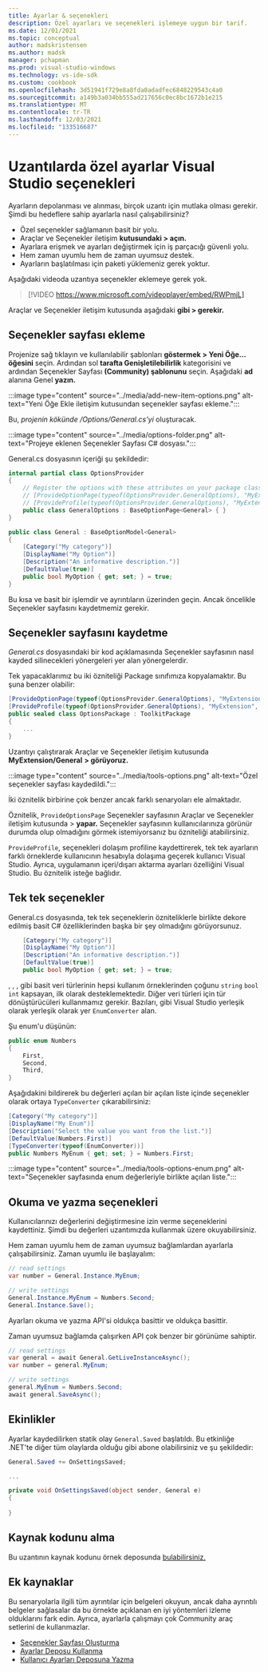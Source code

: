 ```yaml
---
title: Ayarlar & seçenekleri
description: Özel ayarları ve seçenekleri işlemeye uygun bir tarif.
ms.date: 12/01/2021
ms.topic: conceptual
author: madskristensen
ms.author: madsk
manager: pchapman
ms.prod: visual-studio-windows
ms.technology: vs-ide-sdk
ms.custom: cookbook
ms.openlocfilehash: 3d51941f729e8a8fda0adadfec6848229543c4a0
ms.sourcegitcommit: a149b3a034bb555ad217656c0ec8bc1672b1e215
ms.translationtype: MT
ms.contentlocale: tr-TR
ms.lasthandoff: 12/03/2021
ms.locfileid: "133516687"
---
```

# <a name="custom-settings-and-options-in-visual-studio-extensions"></a>Uzantılarda özel ayarlar Visual Studio seçenekleri

Ayarların depolanması ve alınması, birçok uzantı için mutlaka olması gerekir. Şimdi bu hedeflere sahip ayarlarla nasıl çalışabilirsiniz?

* Özel seçenekler sağlamanın basit bir yolu.
* Araçlar ve Seçenekler iletişim **kutusundaki > açın.**
* Ayarlara erişmek ve ayarları değiştirmek için iş parçacığı güvenli yolu.
* Hem zaman uyumlu hem de zaman uyumsuz destek.
* Ayarların başlatılması için paketi yüklemeniz gerek yoktur.

Aşağıdaki videoda uzantıya seçenekler eklemeye gerek yok.

> [!VIDEO https://www.microsoft.com/videoplayer/embed/RWPmjL]

Araçlar ve Seçenekler iletişim kutusunda aşağıdaki **gibi > gerekir.**

## <a name="add-an-options-page"></a>Seçenekler sayfası ekleme
Projenize sağ tıklayın ve kullanılabilir şablonları **göstermek > Yeni Öğe... öğesini** seçin. Ardından sol **tarafta Genişletilebilirlik** kategorisini ve ardından Seçenekler Sayfası **(Community) şablonunu** seçin. Aşağıdaki **ad** alanına Genel **yazın.**

:::image type="content" source="../media/add-new-item-options.png" alt-text="Yeni Öğe Ekle iletişim kutusundan seçenekler sayfası ekleme.":::

Bu, *projenin kökünde /Options/General.cs'yi* oluşturacak.

:::image type="content" source="../media/options-folder.png" alt-text="Projeye eklenen Seçenekler Sayfası C# dosyası.":::

General.cs dosyasının içeriği şu şekildedir:

```csharp
internal partial class OptionsProvider
{
    // Register the options with these attributes on your package class:
    // [ProvideOptionPage(typeof(OptionsProvider.GeneralOptions), "MyExtension", "General", 0, 0, true)]
    // [ProvideProfile(typeof(OptionsProvider.GeneralOptions), "MyExtension", "General", 0, 0, true)]
    public class GeneralOptions : BaseOptionPage<General> { }
}

public class General : BaseOptionModel<General>
{
    [Category("My category")]
    [DisplayName("My Option")]
    [Description("An informative description.")]
    [DefaultValue(true)]
    public bool MyOption { get; set; } = true;
}
```

Bu kısa ve basit bir işlemdir ve ayrıntıların üzerinden geçin. Ancak öncelikle Seçenekler sayfasını kaydetmemiz gerekir.

## <a name="register-the-options-page"></a>Seçenekler sayfasını kaydetme
*General.cs* dosyasındaki bir kod açıklamasında Seçenekler sayfasının nasıl kayded silinecekleri yönergeleri yer alan yönergelerdir.

Tek yapacaklarımız bu iki özniteliği Package sınıfımıza kopyalamaktır. Bu şuna benzer olabilir:

```csharp
[ProvideOptionPage(typeof(OptionsProvider.GeneralOptions), "MyExtension", "General", 0, 0, true)]
[ProvideProfile(typeof(OptionsProvider.GeneralOptions), "MyExtension", "General", 0, 0, true)]
public sealed class OptionsPackage : ToolkitPackage
{
    ...
}
```

Uzantıyı çalıştırarak Araçlar ve Seçenekler iletişim kutusunda **MyExtension/General** **> görüyoruz.**

:::image type="content" source="../media/tools-options.png" alt-text="Özel seçenekler sayfası kaydedildi.":::

İki öznitelik birbirine çok benzer ancak farklı senaryoları ele almaktadır.

Öznitelik, `ProvideOptionsPage` Seçenekler sayfasının Araçlar ve Seçenekler iletişim kutusunda > **yapar.** Seçenekler sayfasının kullanıcılarınıza görünür durumda olup olmadığını görmek istemiyorsanız bu özniteliği atabilirsiniz.

`ProvideProfile`, seçenekleri dolaşım profiline kaydettirerek, tek tek ayarların farklı örneklerde kullanıcının hesabıyla dolaşıma geçerek kullanıcı Visual Studio. Ayrıca, uygulamanın içeri/dışarı aktarma ayarları özelliğini Visual Studio. Bu öznitelik isteğe bağlıdır.

## <a name="the-individual-options"></a>Tek tek seçenekler
General.cs dosyasında, tek tek seçeneklerin özniteliklerle birlikte dekore edilmiş basit C# özelliklerinden başka bir şey olmadığını görüyorsunuz.

```csharp
    [Category("My category")]
    [DisplayName("My Option")]
    [Description("An informative description.")]
    [DefaultValue(true)]
    public bool MyOption { get; set; } = true;
```

, , , gibi basit veri türlerinin hepsi kullanım örneklerinden çoğunu `string` `bool` `int` kapsayan, ilk olarak desteklemektedir. Diğer veri türleri için tür dönüştürücüleri kullanmamız gerekir. Bazıları, gibi Visual Studio yerleşik olarak yerleşik olarak yer `EnumConverter` alan.

Şu enum'u düşünün:

```csharp
public enum Numbers
{
    First,
    Second,
    Third,
}
```

Aşağıdakini bildirerek bu değerleri açılan bir açılan liste içinde seçenekler olarak ortaya `TypeConverter` çıkarabilirsiniz:

```csharp
[Category("My category")]
[DisplayName("My Enum")]
[Description("Select the value you want from the list.")]
[DefaultValue(Numbers.First)]
[TypeConverter(typeof(EnumConverter))]
public Numbers MyEnum { get; set; } = Numbers.First;
```

:::image type="content" source="../media/tools-options-enum.png" alt-text="Seçenekler sayfasında enum değerleriyle birlikte açılan liste.":::

## <a name="reading-and-writing-options"></a>Okuma ve yazma seçenekleri
Kullanıcılarınızı değerlerini değiştirmesine izin verme seçeneklerini kaydettiniz. Şimdi bu değerleri uzantımızda kullanmak üzere okuyabilirsiniz.

Hem zaman uyumlu hem de zaman uyumsuz bağlamlardan ayarlarla çalışabilirsiniz. Zaman uyumlu ile başlayalım:

```csharp
// read settings
var number = General.Instance.MyEnum;

// write settings
General.Instance.MyEnum = Numbers.Second;
General.Instance.Save();
```

Ayarları okuma ve yazma API'si oldukça basittir ve oldukça basittir.

Zaman uyumsuz bağlamda çalışırken API çok benzer bir görünüme sahiptir.

```csharp
// read settings
var general = await General.GetLiveInstanceAsync();
var number = general.MyEnum;

// write settings
general.MyEnum = Numbers.Second;
await general.SaveAsync();
```

## <a name="events"></a>Ekinlikler
Ayarlar kaydedilirken statik olay `General.Saved` başlatıldı. Bu etkinliğe .NET'te diğer tüm olaylarda olduğu gibi abone olabilirsiniz ve şu şekildedir:

```csharp
General.Saved += OnSettingsSaved;

...

private void OnSettingsSaved(object sender, General e)
{
   
}
```

## <a name="get-the-source-code"></a>Kaynak kodunu alma
Bu uzantının kaynak kodunu örnek deposunda [bulabilirsiniz.](https://github.com/VsixCommunity/Samples)

## <a name="additional-resources"></a>Ek kaynaklar
Bu senaryolarla ilgili tüm ayrıntılar için belgeleri okuyun, ancak daha ayrıntılı belgeler sağlasalar da bu örnekte açıklanan en iyi yöntemleri izleme olduklarını fark edin. Ayrıca, ayarlarla çalışmayı çok Community araç setlerini de kullanmazlar.

* [Seçenekler Sayfası Oluşturma](../../creating-an-options-page.md)
* [Ayarlar Deposu Kullanma](../../using-the-settings-store.md)
* [Kullanıcı Ayarları Deposuna Yazma](../../writing-to-the-user-settings-store.md)
